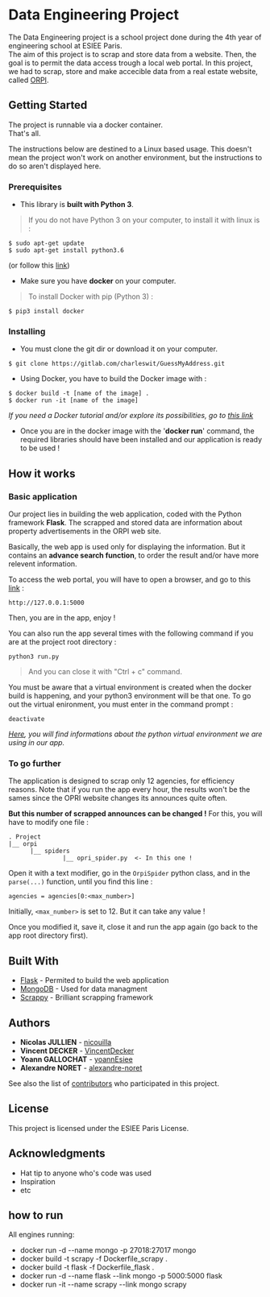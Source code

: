 # Data Engineering Project

The Data Engineering project is a school project done during the 4th year of engineering school at ESIEE Paris.</br>
The aim of this project is to scrap and store data from a website. Then, the goal is to permit the data access trough a local web portal. In this project, we had to scrap, store and make accecible data from a real estate website, called [ORPI](https://www.orpi.com/?utm_source=bing&utm_medium=cpc&msclkid=26b36418dde91e469c873efcb7e2f34b&gclid=CMnUhJn93NoCFUbNGQodJqcEVA&gclsrc=ds "ORPI website").

## Getting Started

The project is runnable via a docker container.</br>
That's all.

The instructions below are destined to a Linux based usage. This doesn't mean the project won't work on another environment, but the instructions to do so aren't displayed here.

### Prerequisites

* This library is __built with Python 3__.

> If you do not have Python 3 on your computer, to install it with linux is :
```
$ sudo apt-get update
$ sudo apt-get install python3.6
```
(or follow this [link](http://docs.python-guide.org/en/latest/starting/install3/linux/ "Python 3 installation"))

* Make sure you have __docker__ on your computer.

> To install Docker with pip (Python 3) :
```
$ pip3 install docker
```

### Installing

* You must clone the git dir or download it on your computer.
```
$ git clone https://gitlab.com/charleswit/GuessMyAddress.git
```

* Using Docker, you have to build the Docker image with :
```
$ docker build -t [name of the image] .
$ docker run -it [name of the image]
```
*If you need a Docker tutorial and/or explore its possibilities, go to [this link](https://docker-curriculum.com/ "Docker tutorial")*

* Once you are in the docker image with the '**docker run**' command, the required libraries should have been installed and our application is ready to be used !

## How it works

### Basic application

Our project lies in building the web application, coded with the Python framework __Flask__.
The scrapped and stored data are information about property advertisements in the ORPI web site.

Basically, the web app is used only for displaying the information. But it contains an __advance search function__, to order the result and/or have more relevent information.

To access the web portal, you will have to open a browser, and go to this [link](http://127.0.0.1:5000 "Web portal") :
```
http://127.0.0.1:5000
```
Then, you are in the app, enjoy !

You can also run the app several times with the following command if you are at the project root directory :
```
python3 run.py
```
> And you can close it with "Ctrl + c" command.

You must be aware that a virtual environment is created when the docker build is happening, and your python3 environment will be that one.
To go out the virtual enironment, you must enter in the command prompt :
```
deactivate
```
*[Here](https://packaging.python.org/guides/installing-using-pip-and-virtualenv/ "Virualenv doc"), you will find informations about the python virtual environment we are using in our app.*

### To go further

The application is designed to scrap only 12 agencies, for efficiency reasons. Note that if you run the app every hour, the results won't be the sames since the OPRI website changes its announces quite often.

__But this number of scrapped announces can be changed !__
For this, you will have to modify one file :
```
. Project
|__ orpi
      |__ spiders
               |__ opri_spider.py  <- In this one !
```

Open it with a text modifier, go in the `OrpiSpider` python class, and in the `parse(...)` function, until you find this line :
```
agencies = agencies[0:<max_number>]
```
Initially, `<max_number>` is set to 12. But it can take any value !

Once you modified it, save it, close it and run the app again (go back to the app root directory first).

## Built With

* [Flask](flask.pocoo.org/) - Permited to build the web application
* [MongoDB](https://www.mongodb.com/fr/) - Used for data managment
* [Scrappy](https://scrapy.org/) - Brilliant scrapping framework

## Authors

* **Nicolas JULLIEN** - [nicouilla](https://gitlab.com/nicouilla)
* **Vincent DECKER** - [VincentDecker](https://gitlab.com/VincentDecker)
* **Yoann GALLOCHAT** - [yoannEsiee](https://github.com/yoannEsiee)
* **Alexandre NORET** - [alexandre-noret](https://github.com/alexandre-noret)

See also the list of [contributors](https://github.com/nicolasjlln/dataEngineeringProject/settings/collaboration) who participated in this project.

## License

This project is licensed under the ESIEE Paris License.

## Acknowledgments

* Hat tip to anyone who's code was used
* Inspiration
* etc




## how to run
All engines running:
- docker run -d --name mongo -p 27018:27017 mongo
- docker build -t scrapy -f Dockerfile_scrapy .
- docker build -t flask -f Dockerfile_flask .
- docker run -d --name flask --link mongo -p 5000:5000 flask
- docker run -it --name scrapy --link mongo scrapy
